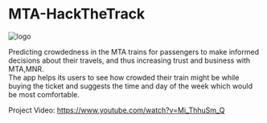 # MTA-HackTheTrack
![logo](https://github.com/himabindu13198/MTA-HackTheTrack-TeamEmpireStateProtectors/blob/master/logo.png)

Predicting crowdedness in the MTA trains for passengers to make informed decisions about their travels, and thus increasing trust and business with MTA,MNR. <br>
The app helps its users to see how crowded their train might be while buying the ticket and suggests the time and day of the week which would be most comfortable. <br>

Project Video: https://www.youtube.com/watch?v=Mi_ThhuSm_Q

